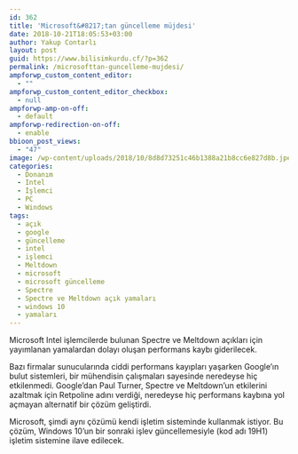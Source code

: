 ```yaml
---
id: 362
title: 'Microsoft&#8217;tan güncelleme müjdesi'
date: 2018-10-21T18:05:53+03:00
author: Yakup Contarlı
layout: post
guid: https://www.bilisimkurdu.cf/?p=362
permalink: /microsofttan-guncelleme-mujdesi/
ampforwp_custom_content_editor:
  - ""
ampforwp_custom_content_editor_checkbox:
  - null
ampforwp-amp-on-off:
  - default
ampforwp-redirection-on-off:
  - enable
bbioon_post_views:
  - "47"
image: /wp-content/uploads/2018/10/8d8d73251c46b1388a21b8cc6e827d8b.jpeg
categories:
  - Donanım
  - Intel
  - İşlemci
  - PC
  - Windows
tags:
  - açık
  - google
  - güncelleme
  - intel
  - işlemci
  - Meltdown
  - microsoft
  - microsoft güncelleme
  - Spectre
  - Spectre ve Meltdown açık yamaları
  - windows 10
  - yamaları
---
```

Microsoft Intel işlemcilerde bulunan Spectre ve Meltdown açıkları için yayımlanan yamalardan dolayı oluşan performans kaybı giderilecek.  
<!--more-->

  
Bazı firmalar sunucularında ciddi performans kayıpları yaşarken Google&#8217;ın bulut sistemleri, bir mühendisin çalışmaları sayesinde neredeyse hiç etkilenmedi. Google&#8217;dan Paul Turner, Spectre ve Meltdown&#8217;un etkilerini azaltmak için Retpoline adını verdiği, neredeyse hiç performans kaybına yol açmayan alternatif bir çözüm geliştirdi.

Microsoft, şimdi aynı çözümü kendi işletim sisteminde kullanmak istiyor. Bu çözüm, Windows 10&#8217;un bir sonraki işlev güncellemesiyle (kod adı 19H1) işletim sistemine ilave edilecek.